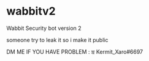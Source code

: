 # wabbitv2
Wabbit Security bot version 2

someone try to leak it
so i make it public

DM ME IF YOU HAVE PROBLEM : ਬ Kermit_Xaro#6697
